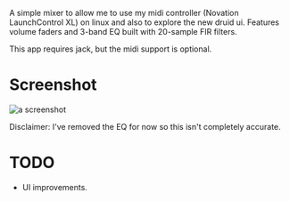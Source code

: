 A simple mixer to allow me to use my midi controller (Novation LaunchControl XL) on linux and also to explore the new druid ui. Features volume faders and 3-band EQ built with 20-sample FIR filters.

This app requires jack, but the midi support is optional.

# Screenshot

![a screenshot](./screenshot.png)

Disclaimer: I've removed the EQ for now so this isn't completely accurate.

# TODO

 - UI improvements.
